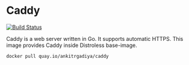 # Caddy

[![Build Status](https://drone.argd.in/api/badges/containers/caddy/status.svg)](https://drone.argd.in/containers/caddy)

Caddy is a web server written in Go. It supports automatic HTTPS. This image
provides Caddy inside Distroless base-image.

``` bash
docker pull quay.io/ankitrgadiya/caddy
```

